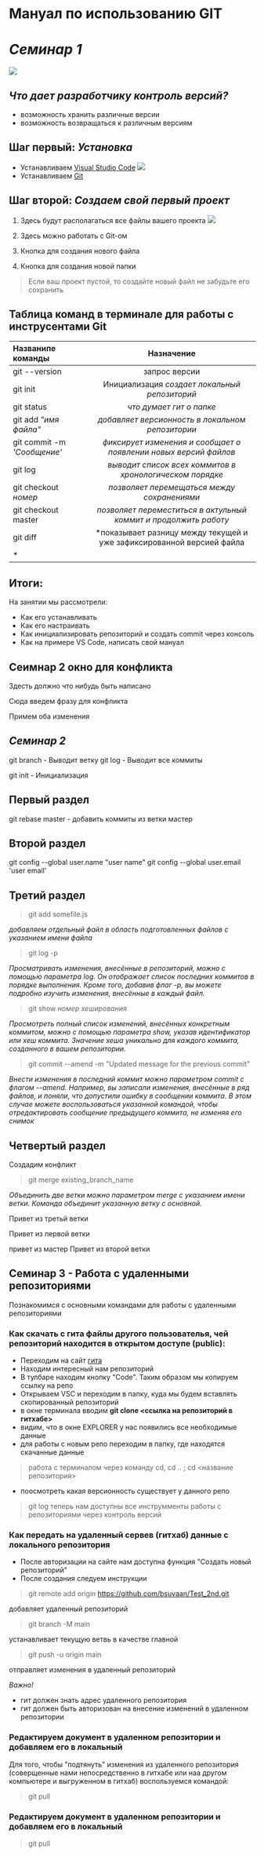 # **Мануал по использованию GIT** #

# ***Семинар 1***

![](https://cs1.htmlacademy.ru/blog/git/first-aid-git/preview.png?v1.1.38)

## ***Что дает разработчику контроль версий?*** 
- возможность хранить различные версии
- возможность возвращаться к различным версиям

## Шаг первый: *Установка* ##

- Устанавливаем [Visual Studio Code]()
![](https://i.pinimg.com/originals/f2/2c/61/f22c618f03e7019b84c69831946fa09d.png)
- Устанавливаем [Git]()


## Шаг второй: *Создаем свой первый проект* ##

1. Здесь будут располагаться все файлы вашего проекта
![](https://habrastorage.org/getpro/habr/upload_files/536/76a/b32/53676ab32ff10608c9a4748af3740cbd)

2. Здесь можно работать с Git-ом

3. Кнопка для создания нового файла

4. Кнопка для создания новой папки

> Если ваш проект пустой, то создайте новый файл не забудьте его сохранить

## Таблица команд в терминале для работы с инструсентами Git ##

|Названипе команды|Назначение|
|:-|:-:|
|git --version|запрос версии|
|git init|Инициализация *создает локальный репозиторий*|
|git status|*что думает гит о папке*|
|git add *"имя файла"*|*добавляет версионность в локальном репозитории*|
|git commit -m *'Сообщение'*|*фиксирует изменения и сообщает о появлении новых версий файлов*|
|git log|*выводит список всех коммитов в хронологическом порядке*|
|git checkout *номер*|*позволяет перемещаться между сохранениями*|
|git checkout master|*позволяет переместиться в актульный коммит и продолжить работу*|
|git diff|*показывает разницу между текущей и уже зафиксированной версией файла
*|

## Итоги:

На занятии мы рассмотрели:
- Как его устанавливать
- Как его настраивать
- Как инициализировать репозиторий и создать commit через консоль
- Как на примере VS Code, написать свой мануал

## Сеимнар 2 окно для конфликта

Здесть должно что нибудь быть написано

Сюда введем фразу для конфликта

Примем оба изменения

## ***Семинар 2***

git branch - Выводит ветку
git log  - Выводит все коммиты

git init - Инициализация 

## Первый раздел

git rebase master - добавить коммиты из ветки мастер

## Второй раздел

git config --global user.name "user name"
git config --global user.email 'user email'

## Третий раздел

> git add somefile.js 

*добавляем отдельный файл в область подготовленных файлов с указанием имени файла*

> git log -p

*Просматривать изменения, внесённые в репозиторий, можно с помощью параметра log. Он отображает список последних коммитов в порядке выполнения. Кроме того, добавив флаг -p, вы можете подробно изучить изменения, внесённые в каждый файл.*

> git show *номер хеширования*

*Просмотреть полный список изменений, внесённых конкретным коммитом, можно с помощью параметра show, указав идентификатор или хеш коммита. Значение хеша уникально для каждого коммита, созданного в вашем репозитории.*

> git commit --amend -m "Updated message for the previous commit"

*Внести изменения в последний коммит можно параметром commit с флагом --amend. Например, вы записали изменения, внесённые в ряд файлов, и поняли, что допустили ошибку в сообщении коммита. В этом случае можете воспользоваться указанной командой, чтобы отредактировать сообщение предыдущего коммита, не изменяя его снимок*


## Четвертый раздел

Создадим конфликт 

> git merge existing_branch_name

*Объединить две ветки можно параметром merge с указанием имени ветки. Команда объединит указанную ветку с основной.*


Привет из третьй ветки

Привет из первой ветки 

привет из мастер
Привет из второй ветки

## Семинар 3 - Работа с удаленными репозиториями 

Познакомимся с основными командами для работы с удаленными репозиториями

### Как скачать с гита файлы другого пользователья, чей репозиторий находится в открытом доступе (public):

- Переходим на сайт [гита](https://github.com)
- Находим интересный нам репозиторий 
- В тулбаре находим кнопку "Code". Таким образом мы копируем ссылку на репо
- Открываем VSC и переходим в папку, куда мы будем вставлять скопированный репозиторий
- в окне терминала вводим **git clone <ссылка на репозиторий в гитхабе>**
- видим, что в окне EXPLORER у нас появились все необходимые данные
- для работы с новым репо переходим в папку, где находятся скачанные данные 
> работа с терминалом через команду cd, cd .. ; cd <название репозитория>
- поосмотреть какая версионность существует у данного репо
> git log
> теперь нам доступны все инструмменты работы с репозиториями через контроль версий

### Как передать на удаленный сервев (гитхаб) данные с локального репозитория

- После авторизации на сайте нам доступна функция "Создать новый репозиторий"
- После создания следуем инструкции

> git remote add origin https://github.com/bsuvaan/Test_2nd.git

добавляет удаленный репозиторий 

> git branch -M main 

устанавливает текущую ветвь в качестве главной

> git push -u origin main

отправляет изменения в удаленный репозиторий

*Важно!* 

- гит должен знать адрес удаленного репозитория
- гит должен быть авторизован на внесение изменений в удаленном репозитории

### Редактируем документ в удаленном репозитории и добавляем его в локальный

Для того, чтобы "подтянуть" изменения из удаленного репозитория (соверщенные нами непосредственно в гитхабе или наа другом компьютере и выгруженном в гитхаб) воспользуемся командой:
> git pull

### Редактируем документ в удаленном репозитории и добавляем его в локальный

 >git pull
>


